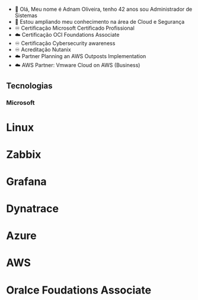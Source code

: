 - 👋 Olá, Meu nome é Adnam Oliveira, tenho 42 anos sou Administrador de Sistemas
- 👀 Estou ampliando meu conhecimento na área de Cloud e Segurança
- ♾️ Certificação Microsoft Certificado Profissional
- ☁️ Certificação OCI Foundations Associate
- ♾️ Certificação Cybersecurity awareness
- ♾️ Acreditação Nutanix
- ☁️ Partner Planning an AWS Outposts Implementation 
- ☁️ AWS Partner: Vmware Cloud on AWS (Business)




<!---
adnamoliveira/adnamoliveira is a ✨ special ✨ repository because its `README.md` (this file) appears on your GitHub profile.
You can click the Preview link to take a look at your changes.
--->
 <h2>Tecnologias </h2>
 <h3> Microsoft </h3>
 <h1> Linux </h1>
 <h1> Zabbix </h1>
 <h1> Grafana </h1>
 <h1> Dynatrace </h1>
 <h1> Azure </h1>
 <h1> AWS </h1>
 <h1> Oralce Foudations Associate </h1>
